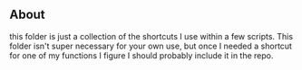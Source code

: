 ## About
this folder is just a collection of the shortcuts I use within a few scripts. This folder isn't super necessary for your own use, but once I needed a shortcut for one of my functions I figure I should probably include it in the repo.
